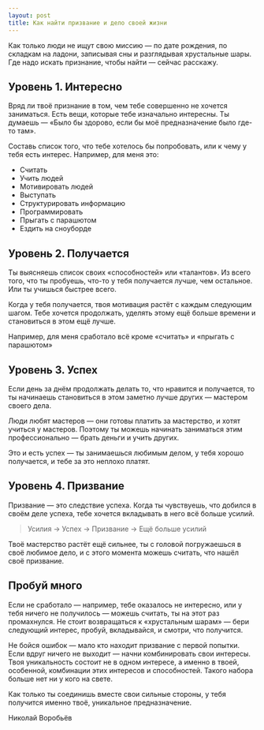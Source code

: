 ```yaml
---
layout: post
title: Как найти призвание и дело своей жизни
---
```


Как только люди не ищут свою миссию — по дате рождения, по складкам на ладони, записывая сны и разглядывая хрустальные шары. Где надо искать признание, чтобы найти — сейчас расскажу.

## Уровень 1. Интересно

Вряд ли твоё признание в том, чем тебе совершенно не хочется заниматься. Есть вещи, которые тебе изначально интересны. Ты думаешь — «Было бы здорово, если бы моё предназначение было где-то там».

Составь список того, что тебе хотелось бы попробовать, или к чему у тебя есть интерес. Например, для меня это:

* Считать
* Учить людей
* Мотивировать людей
* Выступать
* Структурировать информацию
* Программировать
* Прыгать с парашютом
* Ездить на сноуборде

## Уровень 2. Получается

Ты выясняешь список своих «способностей» или «талантов». Из всего того, что ты пробуешь, что-то у тебя получается лучше, чем остальное. Или ты учишься быстрее всего.

Когда у тебя получается, твоя мотивация растёт с каждым следующим шагом. Тебе хочется продолжать, уделять этому ещё больше времени и становиться в этом ещё лучше.

Например, для меня сработало всё кроме «считать» и «прыгать с парашютом»

## Уровень 3. Успех

Если день за днём продолжать делать то, что нравится и получается, то ты начинаешь становиться в этом заметно лучше других — мастером своего дела.

Люди любят мастеров — они готовы платить за мастерство, и хотят учиться у мастеров. Поэтому ты можешь начинать заниматься этим профессионально — брать деньги и учить других.

Это и есть успех — ты занимаешься любимым делом, у тебя хорошо получается, и тебе за это неплохо платят.

## Уровень 4. Призвание

Призвание — это следствие успеха. Когда ты чувствуешь, что добился в своём деле успеха, тебе хочется вкладывать в него всё больше усилий.

> Усилия &rarr; Успех &rarr; Призвание &rarr; Ещё больше усилий

Твоё мастерство растёт ещё сильнее, ты с головой погружаешься в своё любимое дело, и с этого момента можешь считать, что нашёл своё призвание.

## Пробуй много

Если не сработало — например, тебе оказалось не интересно, или у тебя ничего не получилось — можешь считать, ты на этот раз промахнулся. Не стоит возвращаться к «хрустальным шарам» — бери следующий интерес, пробуй, вкладывайся, и смотри, что получится.

Не бойся ошибок — мало кто находит призвание с первой попытки. Если вдруг ничего не выходит — начни комбинировать свои интересы. Твоя уникальность состоит не в одном интересе, а именно в твоей, особенной, комбинации этих интересов и способностей. Такого набора больше нет ни у кого на свете.

Как только ты соединишь вместе свои сильные стороны, у тебя получится именно твоё, уникальное предназначение.

Николай Воробьёв